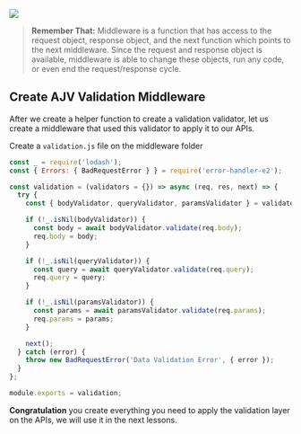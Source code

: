 
![](/images/ajv-1.png)

> **Remember That:** Middleware is a function that has access to the request object, response object, and the next function which points to the next middleware. Since the request and response object is available, middleware is able to change these objects, run any code, or even end the request/response cycle.

## Create AJV Validation Middleware

After we create a helper function to create a validation validator, let us create a middleware that used this validator to apply it to our APIs.

Create a `validation.js` file on the middleware folder

```js
const _ = require('lodash');
const { Errors: { BadRequestError } } = require('error-handler-e2');

const validation = (validators = {}) => async (req, res, next) => {
  try {
    const { bodyValidator, queryValidator, paramsValidator } = validators;

    if (!_.isNil(bodyValidator)) {
      const body = await bodyValidator.validate(req.body);
      req.body = body;
    }

    if (!_.isNil(queryValidator)) {
      const query = await queryValidator.validate(req.query);
      req.query = query;
    }

    if (!_.isNil(paramsValidator)) {
      const params = await paramsValidator.validate(req.params);
      req.params = params;
    }

    next();
  } catch (error) {
    throw new BadRequestError('Data Validation Error', { error });
  }
};

module.exports = validation;

```

**Congratulation** you create everything you need to apply the validation layer on the APIs, we will use it in the next lessons.

